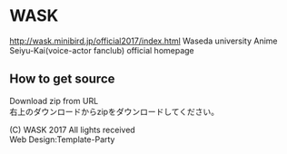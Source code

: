 # WASK
<http://wask.minibird.jp/official2017/index.html>
Waseda university Anime Seiyu-Kai(voice-actor fanclub) official homepage   
## How to get source
Download zip from URL  
右上のダウンロードからzipをダウンロードしてください。  

(C) WASK 2017 All lights received  
Web Design:Template-Party